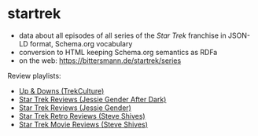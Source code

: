 # startrek

- data about all episodes of all series of the *Star Trek* franchise in JSON-LD format, Schema.org vocabulary
- conversion to HTML keeping Schema.org semantics as RDFa
- on the web: <https://bittersmann.de/startrek/series>

Review playlists:

- [Up & Downs (TrekCulture)](https://www.youtube.com/playlist?list=PLpQo1PWGCqVRF7lZqTted3FZymfM0isDk)
- [Star Trek Reviews (Jessie Gender After Dark)](https://www.youtube.com/playlist?list=PLp2EuUJQ2uCOWaXIqCRIxE09eaNUErLui)
- [Star Trek Reviews (Jessie Gender)](https://www.youtube.com/playlist?list=PLgH0AbtWXcMx391tnzANCYIyXWogEwcTL)
- [Star Trek Retro Reviews (Steve Shives)](https://www.youtube.com/playlist?list=PL0-LSnSBNIncf0tkpjOHAorxjsAhLYSW3)
- [Star Trek Movie Reviews (Steve Shives)](https://www.youtube.com/playlist?list=PLB8P2CLMCbNH-EW7UPMFJN7rG5nQcEUIP)
